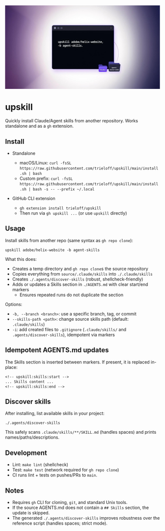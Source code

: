 ![Upskill – Install Agent Skills](hero-banner.jpeg)

# upskill

Quickly install Claude/Agent skills from another repository. Works standalone and as a `gh` extension.

## Install

- Standalone
  - macOS/Linux: `curl -fsSL https://raw.githubusercontent.com/trieloff/upskill/main/install.sh | bash`
  - Custom prefix: `curl -fsSL https://raw.githubusercontent.com/trieloff/upskill/main/install.sh | bash -s -- --prefix ~/.local`

- GitHub CLI extension
  - `gh extension install trieloff/upskill`
  - Then run via `gh upskill ...` (or use `upskill` directly)

## Usage

Install skills from another repo (same syntax as `gh repo clone`):

```
upskill adobe/helix-website -b agent-skills
```

What this does:
- Creates a temp directory and `gh repo clone`s the source repository
- Copies everything from `source/.claude/skills` into `./.claude/skills`
- Creates `./.agents/discover-skills` (robust, shellcheck-friendly)
- Adds or updates a Skills section in `./AGENTS.md` with clear start/end markers
  - Ensures repeated runs do not duplicate the section

Options:
- `-b, --branch <branch>`: use a specific branch, tag, or commit
- `--skills-path <path>`: change source skills path (default: `.claude/skills`)
- `-i`: add created files to `.gitignore` (`.claude/skills/` and `.agents/discover-skills`), idempotent via markers

## Idempotent AGENTS.md updates

The Skills section is inserted between markers. If present, it is replaced in-place:

```
<!-- upskill:skills:start -->
... Skills content ...
<!-- upskill:skills:end -->
```

## Discover skills

After installing, list available skills in your project:

```
./.agents/discover-skills
```

This safely scans `.claude/skills/**/SKILL.md` (handles spaces) and prints names/paths/descriptions.

## Development

- Lint: `make lint` (shellcheck)
- Test: `make test` (network required for `gh repo clone`)
- CI runs lint + tests on pushes/PRs to `main`.

## Notes

- Requires `gh` CLI for cloning, `git`, and standard Unix tools.
- If the source AGENTS.md does not contain a `## Skills` section, the update is skipped.
- The generated `./.agents/discover-skills` improves robustness over the reference script (handles spaces; strict mode).
